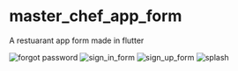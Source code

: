 # master_chef_app_form

A restuarant app form made in flutter 

![forgot password](https://user-images.githubusercontent.com/23019300/172497735-80824269-af93-44c6-93ca-77544b3413c0.png)
![sign_in_form](https://user-images.githubusercontent.com/23019300/172497764-304c77ed-6dbd-4354-a345-22362bc1832c.png)
![sign_up_form](https://user-images.githubusercontent.com/23019300/172497790-b4d07c43-ca12-4c1e-8f6b-aa421ba0033f.png)
![splash](https://user-images.githubusercontent.com/23019300/172497808-b942dcb5-79f7-49a6-b449-1070f5efc4a2.png)
